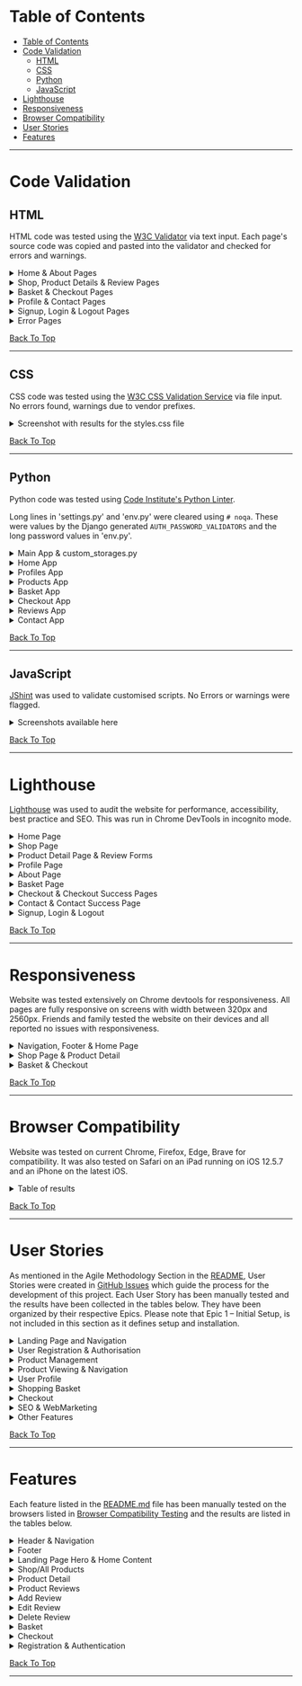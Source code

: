 # Table of Contents

- [Table of Contents](#table-of-contents)
- [Code Validation](#code-validation)
  - [HTML](#html)
  - [CSS](#css)
  - [Python](#python)
  - [JavaScript](#javascript)
- [Lighthouse](#lighthouse)
- [Responsiveness](#responsiveness)
- [Browser Compatibility](#browser-compatibility)
- [User Stories](#user-stories)
- [Features](#features)

_____

# Code Validation

## HTML

HTML code was tested using the [W3C Validator](https://validator.w3.org/) via text input. Each page's source code was copied and pasted into the validator and checked for errors and warnings.

<details>
<summary>Home & About Pages</summary>
<br>

![HTML Validation for Home Page](docs/validation/html-val_home.png)

![HTML Validation for About Page](docs/validation/html-val_about.png)

</details>

<details>
<summary>Shop, Product Details & Review Pages</summary>
<br>

![HTML Validation for Shop Page](docs/validation/html-val_shop.png)

![HTML Validation for Product Detail Page](docs/validation/html-val_product-detail.png)

![HTML Validation for Add Review Page](docs/validation/html-val_add-review.png)

![HTML Validation for Edit Review Page](docs/validation/html-val_edit-review.png)

![HTML Validation for Delete Confirmation Review Page](docs/validation/html-val_delete-review.png)

</details>

<details>
<summary>Basket & Checkout Pages</summary>
<br>

![HTML Validation for Basket Page](docs/validation/html-val_basket.png)

![HTML Validation for Checkout Page](docs/validation/html-val_checkout.png)

![HTML Validation for Checkout Success Page](docs/validation/html-val_checkout-success.png)

</details>

<details>
<summary>Profile & Contact Pages</summary>
<br>

![HTML Validation for Profile Page](docs/validation/html-val_profile.png)

![HTML Validation for Contact Page](docs/validation/html-val_contact.png)

</details>

<details>
<summary>Signup, Login & Logout Pages</summary>
<br>

![HTML Validation for Signup Page](docs/validation/html-val_signup.png)

![HTML Validation for Login Page](docs/validation/html-val_login.png)

![HTML Validation for Logout Page](docs/validation/html-val_logout.png)

</details>

<details>
<summary>Error Pages</summary>
<br>

![HTML Validation for Error404 Page](docs/validation/html-val_error404.png)

![HTML Validation for Error403 Page](docs/validation/html-val_error403.png)

![HTML Validation for Error500 Page](docs/validation/html-val_error500.png)

</details>

[Back To Top](#table-of-contents)

_____

## CSS

CSS code was tested using the [W3C CSS Validation Service](https://jigsaw.w3.org/css-validator/) via file input.  No errors found, warnings due to vendor prefixes.

<details>
<summary>Screenshot with results for the styles.css file</summary>
<br>

BASE STYLESHEET

![CSS Validation for base.css file](docs/validation/base.png)

PRODUCTS STYLESHEET

![CSS Validation for products.css file](docs/validation/products.png)

CHECKOUT STYLESHEET

![CSS Validation for checkout.css file](docs/validation/checkout.png)

PROFILE STYLESHEET

![CSS Validation for profile.css file](docs/validation/profile.png)

CONTACT STYLESHEET

![CSS Validation for contact.css file](docs/validation/contact.png)

ABOUT STYLESHEET

![CSS Validation for about.css file](docs/validation/about.png)

</details>

[Back To Top](#table-of-contents)
_____

## Python

Python code was tested using [Code Institute's Python Linter](https://pep8ci.herokuapp.com/).

Long lines in 'settings.py' and 'env.py' were cleared using `# noqa`. These were values by the Django generated `AUTH_PASSWORD_VALIDATORS` and the long password values in 'env.py'.

<details>
<summary>Main App & custom_storages.py</summary>
<br>

![Python Validation for settings.py](docs/validation/settings.png)

![Python Validation for urls.py](docs/validation/urls.png)

![Python Validation for views.py](docs/validation/views.png)

![Python Validation for custom_storages.py](docs/validation/custom_storages.py.png)

</details>

<details>
<summary>Home App</summary>
<br>

![Python Validation for views.py](docs/validation/home-views.py.png)

![Python Validation for urls.py](docs/validation/home-urls.py.png)

</details>

<details>
<summary>Profiles App</summary>
<br>

![Python Validation for admin.py](docs/validation/profiles-admin.png)

![Python Validation for forms.py](docs/validation/profiles-forms.png)

![Python Validation for models.py](docs/validation/profiles-models.png)

![Python Validation for urls.py](docs/validation/profiles-urls.png)

![Python Validation for views.py](docs/validation/profiles-views.png)

</details>

<details>
<summary>Products App</summary>
<br>

![Python Validation for admin.py](docs/validation/products-admin.py.png)

![Python Validation for models.py](docs/validation/products-models.py.png)

![Python Validation for urls.py](docs/validation/products-urls.py.png)

![Python Validation for views.py](docs/validation/products-views.py.png)

</details>

<details>
<summary>Basket App</summary>
<br>

![Python Validation for basket_tools.py](docs/validation/basket-basket_tools.py.png)

![Python Validation for context.py](docs/validation/basket-context.py.png)

![Python Validation for urls.py](docs/validation/basket-urls.py.png)

![Python Validation for views.py](docs/validation/basket-views.py.png)

</details>

<details>
<summary>Checkout App</summary>
<br>

![Python Validation for admin.py](docs/validation/checkout-admin.py.png)

![Python Validation for apps.py](docs/validation/checkout-apps.py.png)

![Python Validation for forms.py](docs/validation/checkout-forms.py.png)

![Python Validation for models.py](docs/validation/checkout-models.py.png)

![Python Validation for signals.py](docs/validation/checkout-signals.py.png)

![Python Validation for urls.py](docs/validation/checkout-urls.py.png)

![Python Validation for views.py](docs/validation/checkout-views.py.png)

![Python Validation for webhook_handler.py](docs/validation/checkout-webhook_handler.py.png)

![Python Validation for webhooks.py](docs/validation/checkout-webhooks.py.png)

</details>

<details>
<summary>Reviews App</summary>
<br>

![Python Validation for admin.py](docs/validation/reviews-admin.py.png)

![Python Validation for forms.py](docs/validation/reviews-forms.py.png)

![Python Validation for models.py](docs/validation/reviews-models.py.png)

![Python Validation for urls.py](docs/validation/reviews-urls.py.png)

![Python Validation for views.py](docs/validation/reviews-views.py.png)

</details>

<details>
<summary>Contact App</summary>
<br>

![Python Validation for admin.py](docs/validation/contact-admin.py.png)

![Python Validation for forms.py](docs/validation/contact-forms.py.png)

![Python Validation for models.py](docs/validation/contact-models.py.png)

![Python Validation for urls.py](docs/validation/contact-urls.py.png)

![Python Validation for views.py](docs/validation/contact-views.py.png)

</details>

[Back To Top](#table-of-contents)
_____

## JavaScript

[JShint](https://jshint.com/) was used to validate customised scripts. No Errors or warnings were flagged.

<details>
<summary>Screenshots available here</summary>
<br>

**Script in basket.html**
![JavaScript Validation for script in basket.html](docs/validation/js_val-basket.html_script.png)

**Modified quantity_input_script.html**
![JavaScript Validation for script in quantity_input_script.html](docs/validation/js_val-quantity_input_script.png)

**Slightly modified countryfield.js file**
![JavaScript Validation for countryfield.js](docs/validation/js_val-countryfield_script.png)

**Slightly modified stripe_elements.js file**
![JavaScript Validation for stripe_elements.js](docs/validation/js_val-stripe_elements_script.png)

</details>

[Back To Top](#table-of-contents)

_____

# Lighthouse

[Lighthouse](https://developer.chrome.com/docs/lighthouse/overview/) was used to audit the website for performance, accessibility, best practice and SEO.  This was run in Chrome DevTools in incognito mode.

<details>
<summary>Home Page</summary>
<br>

MOBILE

![Lighthouse testing results for Home Page Mobile](docs/lighthouse/mobile-home.png)

Low performance score due to render blocking resources and unused javascript.
Render blocking resources included the Bootstrap suit with the highest transfer size.  Coverage was used to identify critical CSS and JS but due to time constraints, these could not be eliminated.
Stripe was flagged as unused JS, however it was decided to leave this in the base.html as recommended by Stripe documentation to manage fraudulent activity.

DESKTOP

![Lighthouse testing results for Home Page](docs/lighthouse/desktop-home.png)

</details>

<details>
<summary>Shop Page</summary>
<br>

MOBILE

![Lighthouse testing results for Shop Page](docs/lighthouse/mobile-shop.png)

Low performance score due to use of HTTP/1. Recommendation to use HTTP/2 with Amazon Web services. This is out of my control and could not switch at this stage.
Unused JavaScript - once again Stripe was flagged highest for this. Stripe recommends to place the JS link in the base.html to prevent fraudulent activity.

DESKTOP

![Lighthouse testing results for Shop Page](docs/lighthouse/desktop-shop.png)

</details>

<details>
<summary>Product Detail Page & Review Forms</summary>
<br>

PRODUCT DETAIL MOBILE

![Lighthouse testing results for Product Detail Page](docs/lighthouse/mobile-product_detail.png)

Low performance score due to render blocking resources and unused javascript.

PRODUCT DETAIL DESKTOP

![Lighthouse testing results for Product Detail Page](docs/lighthouse/desktop-product_detail.png)

ADD REVIEW MOBILE

![Lighthouse testing results for Add Review Page](docs/lighthouse/mobile-add_review.png)

Low performance score due to unused javascript and render blocking resources.

ADD REVIEW DESKTOP

![Lighthouse testing results for Add Review Page](docs/lighthouse/desktop-add_review.png)

EDIT REVIEW MOBILE

![Lighthouse testing results for Edit Review Page](docs/lighthouse/mobile-edit_review.png)

EDIT REVIEW DESKTOP

![Lighthouse testing results for Edit Review Page](docs/lighthouse/desktop-edit_review.png)

DELETE REVIEW CONFIRMATION MOBILE

![Lighthouse testing results for Delete Confirmation Review Page](docs/lighthouse/mobile_delete_review.png)

DELETE REVIEW CONFIRMATION DESKTOP

![Lighthouse testing results for Delete Confirmation Review Page](docs/lighthouse/desktop-delete_review.png)

</details>

<details>
<summary>Profile Page</summary>
<br>

MOBILE

![Lighthouse testing results for Profile Page](docs/lighthouse/mobile-profile.png)

DESKTOP

![Lighthouse testing results for Profile Page](docs/lighthouse/desktop-profile.png)

</details>

<details>
<summary>About Page</summary>
<br>

MOBILE

![Lighthouse testing results for About Page](docs/lighthouse/mobile-about.png)

Low performance score due to unused javascript, render blocking resources and use of HTTP1.

DESKTOP

![Lighthouse testing results for About Page](docs/lighthouse/desktop-about.png)

</details>

<details>
<summary>Basket Page</summary>
<br>

MOBILE

![Lighthouse testing results for Basket Page](docs/lighthouse/mobile-basket.png)

DESKTOP

![Lighthouse testing results for Basket Page](docs/lighthouse/desktop-basket.png)

</details>

<details>
<summary>Checkout & Checkout Success Pages</summary>
<br>

CHECKOUT PAGE MOBILE

![Lighthouse testing results for Checkout Page](docs/lighthouse/mobile-checkout.png)

CHECKOUT PAGE DESKTOP

![Lighthouse testing results for Checkout Page](docs/lighthouse/desktop-checkout.png)

CHECKOUT SUCCESS MOBILE

![Lighthouse testing results for Checkout Success Page](docs/lighthouse/mobile-checkout_success.png)

CHECKOUT SUCCESS DESKTOP

![Lighthouse testing results for Checkout Success Page](docs/lighthouse/desktop-checkout_success.png)

</details>

<details>
<summary>Contact & Contact Success Page</summary>

CONTACT MOBILE

![Lighthouse testing results for Contact Page](docs/lighthouse/mobile-contact.png)

CONTACT DESKTOP

![Lighthouse testing results for Contact Page](docs/lighthouse/desktop-contact.png)

CONTACT SUCCESS MOBILE

![Lighthouse testing results for Contact Success Page](docs/lighthouse/mobile-contact_success.png)

CONTACT SUCCESS DESKTOP

![Lighthouse testing results for Contact Success Page](docs/lighthouse/desktop-contact_success.png)

</details>

<details>
<summary>Signup, Login & Logout</summary>
<br>

SIGNUP MOBILE

![Lighthouse testing results for Signup Page](docs/lighthouse/mobile-register.png)

SIGNUP DESKTOP

![Lighthouse testing results for Signup Page](docs/lighthouse/desktop-register.png)

LOGIN MOBILE

![Lighthouse testing results for Login Page](docs/lighthouse/mobile-login.png)

LOGIN DESKTOP

![Lighthouse testing results for Login Page](docs/lighthouse/desktop-login.png)

LOGOUT MOBILE

![Lighthouse testing results for Logout Page](docs/lighthouse/mobile-logout.png)

LOGOUT DESKTOP

![Lighthouse testing results for Logout Page](docs/lighthouse/desktop-logout.png)

</details>

[Back To Top](#table-of-contents)

_____

# Responsiveness

Website was tested extensively on Chrome devtools for responsiveness.  All pages are fully responsive on screens with width between 320px and 2560px. Friends and family tested the website on their devices and all reported no issues with responsiveness.

<details>
<summary>Navigation, Footer & Home Page</summary>
<br>

**NAVIGATION & HOME HERO**

    Mobile iPhone 5/SE Width 320px

![Mobile Navigation & Hero](docs/responsive/mobile-navhero-iphone5SE.png)

<br>

    Tablet iPad Width 768px

![Tablet Navigation & Hero](docs/responsive/tablet-navhero-ipad768.png)

<br>

    Desktop Width 1024px

![Desktop Navigation & Hero](docs/responsive/desktop-navhero-1024.png)

**FOOTER**

    Mobile Samsung Galaxy S8 Width 360px

![Mobile Footer](docs/responsive/mobile-footer-samsungs8360.png)

<br>

    Tablet Width 768px

![Tablet Footer](docs/responsive/tablet-footer-768.png)

<br>

    Desktop Nest Hub Max Width 1280px

![Desktop Footer](docs/responsive/desktop-footer-nesthubmax1280.png)
    
<br>

**HOME PAGE CONTENT**

    Mobile iPhone 12 Pro Width 390px

![Mobile Home Content](docs/responsive/mobile-home-iphone12pro390.png)

<br>

    Tablet Surface Pro Width 912px

![Tablet Home Content](docs/responsive/tablet-home-surfacepro912.png)

<br>

    Desktop Width 1440px 

![Desktop Home Content](docs/responsive/desktop-home-1440.png)

<br>
</details>

<details>
<summary>Shop Page & Product Detail</summary>
<br>

    Mobile Samsung Galaxy S20 Width 420px

![Mobile Shop Page](docs/responsive/mobile-shop-samsunggalaxys20ultra412.png)

<br>

    Tablet iPad Width 768px

![Tablet Shop Page](docs/responsive/tablet-shop-ipad768.png)

<br>

    Desktop Nest Hub Width 1024px

![Desktop Shop Page](docs/responsive/desktop-shop-nesthub1024.png)

<br>

**Product Detail**

    Mobile Galaxy S5 Width 360px

![Mobile Product Detail Page](docs/responsive/mobile-productdetail-galaxys5360.png)

<br>

    Tablet Surface Pro 7 Width 912px

![Tablet Product Detail Page](docs/responsive/tablet-productdetail-surfacepro912.png)

<br>

    Desktop Width 1440px

![Desktop Product Detail Page](docs/responsive/desktop-productdetail-1440.png)

<br>

**Reviews Section**

    Mobile Width 375px

![Mobile Reviews Section](docs/responsive/mobile-reviews-375.png)

<br>

    Tablet Width 768px

![Tablet Reviews Section](docs/responsive/tablet-reviews-768.png)

<br>

    Desktop Nest Hub Max Width 1280px

![Desktop Reviews Section](docs/responsive/desktop-reviews-nesthubmax1280.png)

<br>
</details>

<details>
<summary>Basket & Checkout</summary>
<br>

**Basket Page**

    Mobile Width 320px

![Mobile Basket Page](docs/responsive/mobile-basket-320.png)

<br>

    Tablet Width 912px

![Tablet Basket Page](docs/responsive/tablet-basket-912.png)

<br>

    Desktop Width 1024px

![Desktop Basket Page](docs/responsive//desktop-basket-1024.png)

<br>

**Checkout Page**

    Mobile Width 320px

![Mobile Checkout Page](docs/responsive/mobile-checkout-320.png)

<br>

    Tablet Width 768px

![Tablet Checkout Page](docs/responsive/tablet-checkout-768.png)

<br>

    Desktop Width 1024px

![Desktop Checkout Page](docs/responsive/desktop-checkout-1024.png)

<br>

**Checkout Success Page**

    Mobile iPhone 14 Width 390px

![Mobile Checkout Success page](docs/responsive/mobile-orderconfirm-iphone14390.png)

<br>

    Tablet iPad Mini Width 768px

![Tablet Checkout Success Page](docs/responsive/tablet-orderconfirm-ipadmini768.png)

<br>

    Desktop Width 1024px

![Desktop Checkout Success Page](docs/responsive/desktop-orderconfirm-1024.png)

<br>
</details>



[Back To Top](#table-of-contents)

_____

# Browser Compatibility

Website was tested on current Chrome, Firefox, Edge, Brave for compatibility. It was also tested on Safari on an iPad running on iOS 12.5.7 and an iPhone on the latest iOS.

<details>
<summary>Table of results</summary>
<br>

| Intended      | Chrome    | Firefox   | Edge  | Brave     | Safari iOS12   | Safari iOS16     |
|---------------|-----------|-----------|-------|-----------|----------------|------------------|
| Appearance    | Good      | Good      | Good  | Good      | Poor           | Good             |
| Responsiveness| Good      | Good      | Good  | Good      | Good           | Good             |

The issue with using Safari on iOS12 is that it doesn't support webp images, therefore all product images in the Shop Page and some of the images on the About Page were not visible.

<br>
</details>

[Back To Top](#table-of-contents)

_____

# User Stories

As mentioned in the Agile Methodology Section in the [README](readme.md), User Stories were created in [GitHub Issues]( https://github.com/MoniPar/reclaimed-treasures/issues) which guide the process for the development of this project.  Each User Story has been manually tested and the results have been collected in the tables below.  They have been organized by their respective Epics.  Please note that Epic 1 – Initial Setup, is not included in this section as it defines setup and installation.

<details>
<summary>Landing Page and Navigation</summary>
<br>

[User Story #11](https://github.com/MoniPar/reclaimed-treasures/issues/11)

As a User, I can land on the homepage of the site, so that I can learn more about the business and the types of products they sell.

|Acceptance Criteria | Test | Comments |
|---------------------------|-------|----------------|
|Website's URL directs user to the homepage | Achieved | |
|The Homepage has a clear overview of what the site is about | Achieved | |

[User Story #12](https://github.com/MoniPar/reclaimed-treasures/issues/12)

As a User, I can view the logo and the links in the navigation bar, so that I can easily navigate to other pages of the site.

| Acceptance Criteria | Test | Comments |
|---------------------------|-------|----------------|
| The header is displayed at the top of the page across all pages of the website | Achieved | |
|The main header displays the logo, links, search bar, account and shopping basket icons | Achieved | |
| Links to the other pages of the site can be easily accessed by all users | Achieved | Profile page can only be accessed by registered users |
| Hamburger button for mobile toggles navbar links | Achieved | |

[User Story #13](https://github.com/MoniPar/reclaimed-treasures/issues/13)

As a User, I can access contact details, social and developer links across all pages, so that I can follow/contact the business owner and the website creator.

| Acceptance Criteria | Test | Comments |
|---------------------------|-------|----------------|
| The footer is displayed at the bottom of the page across all pages of the website | Achieved | |
| Contact details and social links are clearly displayed on all screen sizes | Achieved | |
| Social links and privacy policy open in a new tab | Achieved | |
| Copyright date and link to website’s creator profile is included at the bottom | Achieved | |
| Contact link and newsletter signup are included at the top | Achieved | Contact link has been included with the useful links |

[User Story #14](https://github.com/MoniPar/reclaimed-treasures/issues/14)

As a business owner, I can have a banner with a CTA clearly visible on the landing page, so that users are encouraged to access the shop and view/buy products.

| Acceptance Criteria | Test | Comments |
|---------------------------|-------|----------------|
| A hero image that draws the eye and gives the user a visual representation of the artist’s designs | Achieved | |
| An overlay with text which encapsulates what the business is about | Achieved | |
| A visible Shop Now button which links to the Shop/Products page | Achieved | |

[User Story #15](https://github.com/MoniPar/reclaimed-treasures/issues/15)

As a User, I can read about the business, so that I can decide if I want to purchase from them or not.

| Acceptance Criteria | Test | Comments |
|---------------------------|-------|----------------|
| A short section about the products | Achieved | |
| A short section about the process | Achieved | |
| A link to more information which will lead to the About page | Achieved | |

[User Story #16](https://github.com/MoniPar/reclaimed-treasures/issues/16)

As a business owner, I can choose which products to feature on the landing page, so that users are encouraged to check them out.

| Acceptance Criteria | Test | Comments |
|---------------------------|-------|----------------|
| A products section which displays at least three categories of products | Yet to Achieve | |
| Each product is displayed on a card with name, image and a button which leads to the shop | Yet to Achieve | |

<br>
</details>

<details>
<summary>User Registration & Authorisation</summary>
<br>

[User Story #7](https://github.com/MoniPar/reclaimed-treasures/issues/7)

As a User, I can register for an account so that I have access to other features of the website.

| Acceptance Criteria | Test | Comments |
|---------------------------|-------|----------------|
| A user can register for an account using a username, email and password | Achieved | |

[User Story #8](https://github.com/MoniPar/reclaimed-treasures/issues/8)

As a User, I can check my emails for a registration confirmation email, so that I can verify that my registration was successful.

| Acceptance Criteria | Test | Comments |
|---------------------------|-------|----------------|
| The user is asked to verify their email address upon registration | Achieved | |
| The user is directed to a temporary success URL if the email is verified | Achieved | |

[User Story #9](https://github.com/MoniPar/reclaimed-treasures/issues/9)

As a User, I can login and logout from my account, so that I can access my account’s information and keep my information secure.

| Acceptance Criteria | Test | Comments |
|---------------------------|-------|----------------|
| User is able to login to their account with their username and password | Achieved | |
| User is able to logout from their account | Achieved |

[User Story #10](https://github.com/MoniPar/reclaimed-treasures/issues/10)

As a User, I can reset my password, so that I can regain access to my account.

| Acceptance Criteria | Test | Comments |
|---------------------------|-------|----------------|
| User is able to reset their password by entering their email address | Achieved | |
| User receives email with a link directing them to the reset password form  | Achieved | |

[User Story #19](https://github.com/MoniPar/reclaimed-treasures/issues/19)

As a User, I can connect with my social media account, so that I can create an account.

| Acceptance Criteria | Test | Comments |
|---------------------------|-------|----------------|
| User can register using their Facebook account | Yet to Achieve | |

<br>
</details>

<details>
<summary>Product Management</summary>
<br>

[User Story #20](https://github.com/MoniPar/reclaimed-treasures/issues/20)

As a Shop Owner, I can use the Admin interface to add, update, view and delete products so that I can populate the online shop.

| Acceptance Criteria | Test | Comments |
|---------------------------|-------|----------------|
|The ability to add, update, view and delete categories in the admin panel | Achieved | |
|The ability to add products and their relative information and images via the admin panel | Achieved | |
|The ability to view a list of products, update and delete specific products via the admin panel | Achieved | |

[User Story #21](https://github.com/MoniPar/reclaimed-treasures/issues/21)

As a Store Owner, I can add a product via the User interface, so that I can add new items to my store.

|Acceptance Criteria | Test | Comments |
|---------------------------|-------|----------------|
| Store owner is able to add products to the store via a form on the frontend | Yet to Achieve | For now this can be done via the Admin interface |

[User Story #22](https://github.com/MoniPar/reclaimed-treasures/issues/22)

As a Store Owner, I can edit/update a product, so that I can change the product price, description, image and other product criteria.

|Acceptance Criteria | Test | Comments |
|---------------------------|-------|----------------|
| The Store Owner is able to update a product through a form on the frontend | Yet to achieve | For now this can be done via the Admin interface |

[User Story #23](https://github.com/MoniPar/reclaimed-treasures/issues/23)

As a Store Owner, I can delete a product, so that I can remove items that are no longer on sale.

|Acceptance Criteria | Test | Comments |
|---------------------------|-------|----------------|
| The Store Owner is able to delete a product via a form on the frontend | Yet to achieve | For now this can be done via the Admin interface |
|The Store Owner is able to update and delete a product via the quick links | Yet to achieve | For now updating and deleting products can only be done via the Admin interface |
|Only the Store Owner/Superuser is able to access this functionality | N/A | There is no functionality to test |

<br>
</details>

<details>
<summary>Product Viewing & Navigation</summary>
<br>

[User Story #24](https://github.com/MoniPar/reclaimed-treasures/issues/24)

As a Customer, I can view a list of products so that I can select some to purchase.

|Acceptance Criteria | Test | Comments |
|---------------------------|-------|----------------|
| The customer is able to see a list of products in the Shop/Products page | Achieved | |
| Each product card displays an image, name, price, category, pattern, rating and link  | Achieved | |
| The customer is able to view a specific category of products | Achieved | |
| The customer is able to quickly identify deals and new products | Achieved | |

[User Story #25](https://github.com/MoniPar/reclaimed-treasures/issues/25)

As a Customer, I can view individual product details, so that I can identify more information about the product.

|Acceptance Criteria | Test | Comments |
|---------------------------|-------|----------------|
| The customer is able to click on each individual product's image or link “view detail” to view more details about the product | Achieved | |
| The product detail page includes the product's description, additional info, stock status as well as quantity selector buttons and add to basket button | Achieved | Also a highlighted notice on Made to Order Products & a disabled “Not Available” button instead of the quantity selector buttons on products that are not available|
| The customer is able to see any available reviews on the product made by other customers or themselves | Achieved | |

[User Story #26](https://github.com/MoniPar/reclaimed-treasures/issues/26)

As a Customer, I can search for a specific product or view a category of products, so that I can quickly find products I'm interested in.

|Acceptance Criteria | Test | Comments |
|---------------------------|-------|----------------|
| Customer is able to search for a product by name | Achieved | |
| Customer is able to search for a product by other keywords found in the description | Achieved | |
| Customer is able to see what they've searched for and the number of results | Achieved | |
| Customer can return back to the shop page using the link at the front of the product count | Achieved | |
| Customer is able to see which category they have selected | Achieved | |

[User Story #27](https://github.com/MoniPar/reclaimed-treasures/issues/27)

As a Customer, I can sort the list of available products, so that I can easily identify the best rated & best priced categorically sorted products.
|Acceptance Criteria | Test | Comments |
|---------------------------|-------|----------------|
| User can sort all products as well as categories of products in desc and asc order | Achieved | |
| User can sort products by price in desc and asc order | Achieved | |
| User can sort products by rating in desc and asc order | Achieved | |
| User can sort products by name in desc and asc order | Achieved | |
| User can sort products by theme in desc and asc order | Achieved | |
| User can sort all products by category in desc and asc order| Achieved | |
| User can sort all products by availability in desc and asc | Partially Achieved | Not available products do not take precedence over made to order products yet |

[User Story #46](https://github.com/MoniPar/reclaimed-treasures/issues/46)

As a User, I can check products' reviews, so that I can make up my mind if I want to purchase the product.
As a Registered User, I can add a review, so that I can submit my feedback about a product.

|Acceptance Criteria | Test | Comments |
|---------------------------|-------|----------------|
| Users are able to see ratings for products in the shop | Achieved | Products that haven't yet been rated are marked as “No Rating” |
| Users are able to see reviews, if any, on each product's detail page | Achieved | |
| Registered users are able to rate and submit reviews of products | Achieved | |
| Registered customers are able to rate and submit reviews of products they have purchased | Achieved | |

[User Story #48](https://github.com/MoniPar/reclaimed-treasures/issues/48)

As a Customer, I can edit and delete my reviews, so that I have the ability to correct any mistakes I make.

|Acceptance Criteria | Test | Comments |
|---------------------------|-------|----------------|
| Registered customers can edit their submitted reviews | Achieved | |
| Registered customers can delete their submitted reviews | Achieved | |

[User Story #52]( https://github.com/MoniPar/reclaimed-treasures/issues/52)

As a User, I can easily navigate back to  the top of the page with one click, so I can easily access other parts of the website.

This User Story has been marked as won't have at this time as the user can easily navigate to other parts of the website because the Navigation bar is always fixed on top.

<br>
</details>

<details>
<summary>User Profile</summary>
<br>

[User Story #42](https://github.com/MoniPar/reclaimed-treasures/issues/42)

As a Registered Customer, I can have a personal user profile, so that I can save my payment info and view my order history and confirmations.

|Acceptance Criteria | Test | Comments |
|---------------------------|-------|----------------|
| A User profile is automatically created for the user upon registration | Achieved | | 
| Registered users are able to access their profile through the link in the navbar | Achieved | |
| Registered users are able to logout from their profile through the link in the navbar | Achieved | |

[User Story #43](https://github.com/MoniPar/reclaimed-treasures/issues/43)

As a Customer, I can edit personal information on my profile, so that I can use the correct details when processing future orders.

|Acceptance Criteria | Test | Comments |
|---------------------------|-------|----------------|
| The customer is able to update their personal information on their profile | Achieved | |
| The customer is able to see a history of their orders in their profile | Achieved | |
| The information saved in the profile can be retrieved in the Checkout form, if the user checks the save info box | Achieved | | 

<br>
</details>

<details>
<summary>Shopping Basket</summary>
<br>

[User Story #29](https://github.com/MoniPar/reclaimed-treasures/issues/29)

As a customer, I can access my basket so I can review items before I purchase them.

|Acceptance Criteria | Test | Comments |
|---------------------------|-------|----------------|
|Customer is able to access the basket page via the main navigation | Achieved | |
| Customers who have added products to their basket will be able to see the products | Achieved | |
| Customers who have not yet added products will see some text and a link to the shop | Achieved | |

[User Story #30](https://github.com/MoniPar/reclaimed-treasures/issues/30)

As a developer, I can create a context processor, so that I can access the basket related variables from other apps in my project.

This User Story should have been marked as a developer task.

[User Story #31](https://github.com/MoniPar/reclaimed-treasures/issues/31)

As a customer, I can add items and identify the total cost in the basket, so that I know how much I'm spending.

|Acceptance Criteria | Test | Comments |
|---------------------------|-------|----------------|
| The customer can add items to their basket | Achieved | |
| The customer can easily return back to the shop page from the basket page | Achieved | |
| The customer can view the subtotal and total sum of the items in their basket | Achieved | |

[User Story #32](https://github.com/MoniPar/reclaimed-treasures/issues/32)

As a developer, I can add functionality with the plus (+) and (-) buttons on the quantity selector, so that the user has a better experience adding products to their basket.

|Acceptance Criteria | Test | Comments |
|---------------------------|-------|----------------|
| The customer is able to use buttons to increase/decrease the quantity of the products they want to order from the product detail page | Achieved | |
| The customer is able to use buttons to increase/decrease the quantity of the products they want to order from the basket page | Achieved | |
| Using buttons the customer is only able to add up to 3 items on products that are Made to Order from the product detail page | Achieved | |
| Using buttons the customer is only able to add up to 3 items on products that are Made to Order from the basket page | Achieved | |

[User Story #33](https://github.com/MoniPar/reclaimed-treasures/issues/33)

As a Customer, I can update the quantity of each item in my basket, so that I can easily make changes to my order before checkout.

|Acceptance Criteria | Test | Comments |
|---------------------------|-------|----------------|
| The customer is able to update the quantity of each item in their basket via the update link | Achieved | |
| The customer is able to remove a product from their basket via the remove link | Achieved | |
| The customer is able to see the subtotal for the amount of each product in their basket | Achieved | |

[User Story #34](https://github.com/MoniPar/reclaimed-treasures/issues/34)

As a User, I can see real-time notifications as I interact with the website, so that I can have a better experience.

|Acceptance Criteria | Test | Comments |
|---------------------------|-------|----------------|
| The User is provided with neat and clear notifications when using functional features of the site | Achieved | |
| The notifications are designed to display the result of the user's interaction | Achieved | |

<br>
</details>

<details>
<summary>Checkout</summary>
<br>

[User Story #35](https://github.com/MoniPar/reclaimed-treasures/issues/35)

As a developer, I can create a checkout app, so that I can implement functionality for the customer to enter information and view their delivery cost, order and grand total.

This user story should have been marked as a developer task.

[User Story #36](https://github.com/MoniPar/reclaimed-treasures/issues/36)

As a customer, I can confirm my items and total cost in the checkout page, so that I can continue to enter the required information to complete my order.

|Acceptance Criteria | Test | Comments |
|---------------------------|-------|----------------|
| Customer is able to view the items they want to order | Achieved | |
| Customer is able to view the order cost, delivery cost and grand total | Achieved | |
| Customer is easily able to enter their information and delivery/billing address in the required fields | Achieved | |
| Customer can go back to the basket page to add, replace or delete items | Achieved | |

[User Story #37](https://github.com/MoniPar/reclaimed-treasures/issues/37)

As a developer, I can use Stripe Elements, so that I can setup a secure payment system to the online shop.

|Acceptance Criteria | Test | Comments |
|---------------------------|-------|----------------|
| A payment field matching all other fields is displayed on the checkout page | Achieved | |
| The payment field required a card number, expiration date and cvc (poscode for US) | Achieved | |
| An invalid card number turns red | Achieved | An error msg is also displayed |

[User Story #38](https://github.com/MoniPar/reclaimed-treasures/issues/38)

As a Customer, I can easily enter my payment information, so that I can checkout quickly and efficiently.

|Acceptance Criteria | Test | Comments |
|---------------------------|-------|----------------|
| The form is submitted by entering any test card number and any other digits for the rest | Achieved | |
| A successful payment notification is displayed in Stripe/developers/events | Achieved | | 

[User Story #39](https://github.com/MoniPar/reclaimed-treasures/issues/39)

As a customer, I can view an order confirmation after checkout, so that I can confirm that my order was successful.

|Acceptance Criteria | Test | Comments |
|---------------------------|-------|----------------|
| The customer is able to see their products and totals in the checkout page | Achieved | | 
| The customer is alerted to enter required fields in the checkout form | Achieved | |
| If the form is valid the customer is able to checkout using the test card number | Achieved | |
| The customer is then directed to the checkout success page where they can see their order summary | Achieved | See Checkout Success Image below |
| Stripe shows payment intent succeeded | Achieved | See Payment Intent Succeeded below |
| The order is created with all the expected lineitems and the order in the admin panel | Achieved |See Order & Line Items below |
| The stock (on products in stock) is deducted on the product table in the admin panel | Achieved | |

<details>
<summary>VRT Checkout Success</summary>
<br>

![VRT Checkout Success ](docs/features/checkoutsuccess.png)

<br>
</details>

<details>
<summary>Stripe Payment Intent Succeeded</summary>
<br>

![Stripe Payment Intent Succeeded](docs/features/stripe-paymentintentsucceeded.png)

<br>
</details>

<details>
<summary>Admin Order & Line Items</summary>
<br>

![Admin Order](docs/features/admin-order.png)

![Admin Line Items](docs/features/admin-lineitems.png)

<br>
</details>

<details>
<summary>Test results for a typical successful order</summary>
<br>

|Acceptance Criteria | Test | Comments |
|--------------------|------|----------|
| A loading modal informs the user that the transaction is being processed | Achieved | |
| The Order Success Confirmation page is displayed with order details | Achieved | |
| The payment intent is successfully created in Stripe printing out “verified order already in the database” | Achieved | |
| The order is submitted to the DB | Achieved | |
| The stock is decremented | Achieved | |
| The basket is cleared | Achieved | |
| Order confirmation can be found in registered user’s profile | Achieved | |
| Confirmation email received | Achieved | |

<br>
</details>

[User Story #40](https://github.com/MoniPar/reclaimed-treasures/issues/40)

As a developer, I can make sure that customers can confidently provide the information required safely and securely so that they can have a positive experience on the site.

Webhook handler for issues during checkout transactions tested in *development*: Simulated by commenting out `form.submit()` in stripe_elements.js

|Acceptance Criteria | Test | Comments |
|---------------------------|-------|----------------|
| A loading modal informs the user that the transaction is being processed | Achieved | |
| The payment intent is successfully created in Stripe printing out "Created order in webhook" | Achieved | |
| The order is submitted to the DB | Achieved | |
| The stock is decremented | Yet to Achieve | |
| The basket is cleared | Yet to Achieve | |
| Order confirmation can be found in registered user's profile | Achieved | |
| Confirmation email received | Achieved | |

Webhook handler for issues during checkout transactions tested in *production*: Simulated by closing the website before checkout success page is displayed. Two different outcomes from the number of tests undertaken:

| Criteria | Outcome 1 | Outcome 2 |
|----------|-----------|-----------|
| A loading modal informs the user that the transaction is being processed | Achieved | Achieved |
| User closes the tab before checkout success page is displayed | Achieved | Achieved |
| The payment intent is successfully created in Stripe printing out “Created order in Webhook” | Not Achieved - “Verified order already in the database” | Achieved | 
| The order is submitted to the DB | Achieved | Achieved |
| The stock is decremented | Achieved | Not Achieved |
| The basket is cleared | Achieved | Not Achieved |
| Order confirmation can be found in registered user's profile | Not Achieved | Achieved |
| Confirmation email received | Achieved | Achieved |

[User Story #41](https://github.com/MoniPar/reclaimed-treasures/issues/41)

As a developer, I can decrement stock on payment success, so that I can add functionality when item becomes out of stock.

|Acceptance Criteria | Test | Comments |
|---------------------------|-------|----------------|
| “Stock: (no. of stock)” is displayed on the UI on each product detail | Achieved | |
| Product stock is decremented upon normal successful order | Achieved | Yet to achieve when order is created in webhook |
| When product stock is 0, the “Stock: (no. of stock)” on the UI changes to “Made to Order” | Achieved | |
| Max quantity one can order on products that have sufficient stock is 10 | Achieved | |
| Max quantity one can order on Made to Order products is 3 | Achieved | | 
| Max quantity overflow one can order on products that have insufficient stock is 3   | Achieved | |

[User Story #44](https://github.com/MoniPar/reclaimed-treasures/issues/44)
As a customer, I can receive email confirmation after checkout, so that I can keep the confirmation of the transaction for my records.
|Acceptance Criteria | Test | Comments |
|---------------------------|-------|----------------|
| The customer receives a confirmation email of their order | Achieved | |
| The registered customer is able to view their order history in their profile even if the checkout success page fails | Mixed Results | See [User Story #40](https://github.com/MoniPar/reclaimed-treasures/issues/40) |

<br>
</details>

<details>
<summary>SEO & WebMarketing</summary>
<br>

[User Story #18](https://github.com/MoniPar/reclaimed-treasures/issues/18)

As a user, I can sign up to the website’s newsletter so that I can keep updated with the latest news, offers, products and pop up stalls.

|Acceptance Criteria | Test | Comments |
|---------------------------|-------|----------------|
| A Newsletter email signup form is displayed on the footer | Achieved | |
| When user enters email address and hits subscribe, a success message is displayed below the field | Achieved | |
| Email address is recorded on the Mailchimp account | Achieved |

[User Story #50](https://github.com/MoniPar/reclaimed-treasures/issues/50)

As a business owner, I can have my Facebook business page linked with my website, so that I can connect and interact with my customers directly and potentially extend my reach through posts and other content creation. 

|Acceptance Criteria | Test | Comments |
|---------------------------|-------|----------------|
| Website users can access the Facebook page through the link in the footer and on the contact page | Achieved | |
| Facebook users can access the website through the link on the Facebook account and posts | Achieved| |
| Facebook page has relevant information about the business, including keywords used through the website | Achieved | |

[User Story #50](https://github.com/MoniPar/reclaimed-treasures/issues/50)

As a developer, I can add metadata, a sitemap and robots.txt file so that the website can be found and ranked by search engines.

|Acceptance Criteria | Test | Comments |
|---------------------------|-------|----------------|
| The description & relevant keywords and titles are included on the main pages of the website’s metatags | Achieved | |
| A sitemap.xml file is included in the project’s root folder | Achieved | |
| A robots.txt file is also included in the project’s root folder | Achieved | |

<br>
</details>

<details>
<summary>Other Features</summary>
<br>

[User Story #47](https://github.com/MoniPar/reclaimed-treasures/issues/47)

As a user, I can navigate to the About page, so that I can learn more about the shop owner and her business.

|Acceptance Criteria | Test | Comments |
|---------------------------|-------|----------------|
| User can easily navigate to the About page from the navigation link and the About me link on the Home page | Achieved | | 
| An image of the shop owner is displayed here | Achieved | |
| Information about the shop owner and her business are displayed here | Achieved | |
| A CTA with a link to the shop | Achieved | Carousel slide |
| A card with a link to the contact page | Achieved | Carousel slide |

[User Story #17](https://github.com/MoniPar/reclaimed-treasures/issues/17)

As a user, I can quickly write a message to the business owner using the contact form, so that I can ask questions or give feedback.

|Acceptance Criteria | Test | Comments |
|---------------------------|-------|----------------|
| Contact page displays hero with a heading inviting users to get in touch | Achieved | |
| Some text with info about why should users get in touch is displayed | Achieved | |
| Contact info including: phone, email, social links are also included here | Achieved | |
| Social links open in a new tab | Achieved | | 
| A Contact form with fields for: Subject, email, phone no., and message box are displayed | Achieved | |
| User is alerted to any missing information when they try to submit the form with empty required fields | Achieved | |
| When form is valid, user is directed to a Thank You page with a message and a link to the Home Page | Achieved | |
| Form information is recorded in the DB | Achieved | |
| Shop owner receives an email with subject, user's name, email, phone and message | Achieved | See image below |

<detail>
<summary>Contact form query alert email</summary>
<br>

![Contact mail received](docs/features/contactemailreceipt.png)

<br>
</detail>

[User Story #55](https://github.com/MoniPar/reclaimed-treasures/issues/55)

As a developer, I can build custom error pages, so that the user remains on the site and has a way to get back to the homepage or access navigation.

|Acceptance Criteria | Test | Comments |
|---------------------------|-------|----------------|
| Custom error pages have styles that match the website | Achieved | |
| The pages define the error and display a button which brings the user back to the homepage | Achieved | |

<br>
</details>

[Back To Top](#table-of-contents)

_____

# Features

Each feature listed in the [README.md](README.md) file has been manually tested on the browsers listed in [Browser Compatibility Testing](#browser-compatibility) and the results are listed in the tables below.

<details>
<summary>Header & Navigation</summary>
<br>

**Top Navigation**

*Unregistered / Not logged in user*

| Feature | Action | Effect |
|------------|----------|---------|
| Logo	| hover over	 | address shows as home 	|
|	| click/tap	 | directs to Home Page 		|
| Search icon on mobile	 | tap		|  colour changes, search field opens below |
| Search bar	| click/tap  text input	| gets focus and prompt for text |
|		| type & enter		| directs to Shop Page with query |
|		| enter only		| directs to Shop Page all products |
| Search icon on desktop| hover over 	| colour changes, tooltip “Submit my search request”|
|			 | click		| directs to Shop Page all products |
| Account icon	| hover over	| colour changes, tooltip “My Account”, address shows as # |
|		|click/tap	| drops down Register, Login links |
| Register link	| hover over	| gets background colour, address shows as signup|
|		| click / tap	| directs to Registration Page |
| Login link	| hover over 	| gets background colour, address shows as login |
|		| click / tap	| directs to Login Page |
|Basket Icon on mobile | tap 	| colour changes, drops down basket total link |
|Basket total link	|tap	| directs to Shopping Basket |
|Basket Icon on desktop | hover over | colour changes, tooltip “Shopping Basket”, address changes to basket |
|			| click / tap    | directs to Shopping Basket Page |

All Tests Passed

<br>

*Registered / Logged in user*

| Feature | Action | Effect |
|------------|----------|---------|
| My Profile link	| hover over	|gets background colour,  address shows as profile |
|		| click / tap	| directs to user’s Profile Page |
| Logout link	| hover over 	| gets background colour, address shows as logout |
|		| click / tap	| directs to Log Out Page |

All Tests Passed

<br>

**Main Navigation**

| Feature | Action | Effect |
|------------|----------|---------|
| Hamburger button on mobile | tap | toggles down menu |
| Home link	| hover over	| colour changes, address shows as home |
|		| click / tap 	| directs to Home Page |
|Shop link	|hover over	| colour changes, address shows # |
|		| click / tap	| drops down menu with more links |
| CDs link	|hover over	| background colour changes, address shows as shop/?category=cd |
|		| click / tap	| directs to Shop Page with category CD |
| Glassware link	| hover over	| background colour changes, address shows as shop|?category=glassware |
|		| click / tap	| directs to Shop Page with category Glassware |
| Frames link	| hover over	| background colour changes, address shows as shop/?category=frames |
|		| click / tap	| directs to Shop Page with category Frames |
| Pebbles link	| hover over 	| background colour changes, address shows as shop/?category=pebbles |
|		| click / tap	| directs to Shop Page with category Pebbles |
| New link	| hover over	| background colour changes, address shows as shop/?category=new |
|		| click / tap	| directs to Shop Page with category New |
| Deals link	| hover over	| background colour changes, address shows as shop/?category=deals |
|		| click / tap 	| directs to Shop Page with category Deals |
| All Products link | hover over | background colour changes, address shows as shop/?category=cds,glassware,frames,pebbles,new,deals |
|		| click / tap	| directs to Shop Page with all products |
| About link	| hover over 	| colour changes, address shows about |
|		| click / tap	| directs to About Page |
| Contact link	| hover over	| colour changes, address shows contact |
|		| click / tap	| directs to Contact Page |

All Tests Passed

<br>
</details>

<details>
<summary>Footer</summary>
<br>

| Feature | Action | Effect |
|------------|----------|---------|
| Newsletter Email field	| click / tap text input    | gets focus and prompt for text, red text below “This field is required” |
| Subscribe button          | hover over	            | changes colour |
| 		                    | click / tap	            | text below “Thank you for subscribing!” |
| Website logo	            | hover over                | address shows home |
|		                    | click / tap               | directs to Home Page |
| Contact phone             | hover over                | changes colour, address shows phone number |
|		                    | click / tap               | opens new tab / asks to open or switch app |
| Contact email             | hover over                | changes colour, address shows mailto:vera@reclaimedtreasures.mt |
|		                    | click / tap               | opens outlook, mail, gmail or asks how to open or switch app |
| Follow Me Facebook link 	| hover over                | changes colour, address shows https://www.facebook.com/verasreclaimedtreasures |
|				            | click / tap	            | opens new tab to Facebook page |
| Follow Me Instagram link	| hover over                | changes colour, address shows https://www.instagram.com |
|				            | click / tap 	            | opens new tab to Instagram |
| Useful links privacy policy	| hover over	        | changes colour, address shows to https://www.privacypolicygenerator.info/... |
|				            | click / tap	            | opens new tab to VRT’s privacy policy |
| Useful links contact link	| hover over	            | changes colour, address shows Contact Page |
|				            | click / tap	            | directs to Contact Page |
| Useful links EcoMarket Malta	| hover over	        | changes colour, address shows https://ecomarketmalta.wordpress.com |
| 				            | click / tap	            | opens new tab to EcoMarket Malta |
| Copyright link			| hover over	            | changes colour, address shows https://www.linkedin.com/in/monique-parnis |
|				            | click / tap	            | opens new tab to Linked In Profile |

All Tests Passed

<br>
</details>

<details>
<summary>Landing Page Hero & Home Content</summary>
<br>

| Feature | Action | Effect |
|------------|----------|---------|
| Large Hero	| View	| displays large background image with keywords “Upcycled Home Décor / Revibe your space with a conscience” and a Shop Now button |
| Shop Now button 	|hover over	| changes colour and background colour, address shows shop |
|			| click / tap	| directs to Shop Page with all products |
| Home Content 	| View		| 3 cards with icon, heading, text & button |
| About Me button	| hover over	| changes colour and background colour, address shows about |
|			| click / tap	| directs to About Page |
| Get in Touch button 	| hover over	| changes colour and background colour, address shows contact |
|			| click / tap	| directs to Contact Page |
| My Collection button	| hover over	| changes colour and background colour, address shows shop |
|			| click / tap	| directs to Shop Page with all products |

All Tests Passed

<br>
</details>

<details>
<summary>Shop/All Products</summary>
<br>

**All Products**

| Feature	 | Action 	| Effect 		|
|--------------------|--------------------|-------------------|
| Shop Page	| View		| Products Heading, Category badges, Link to All Products, Product Count, Sort Selector Box, Product Cards |
| Category badges | View	| Glassware, Pebbles, Frames, CDs, Deals, New button shaped badges |
| Glassware	| Hover over	| Change colour and background colour, address shows shop/?category=glassware |
| 		| click / tap	| Directs to a products view of product cards with a category of glassware |
| Pebbles	| Hover over	| Change colour and background colour, address shows shop/?category=pebbles |
|		| click / tap	| Directs to a products view of product cards with a category of pebbles |
| Frames	| Hover over	| Change colour and background colour, address shows shop/?category=frames |
|		| click / tap	| Directs to a products view of product cards with a category of frames |
| CDs		| Hover over	| Change colour and background colour, address shows shop/?category=cds |
|		| click / tap	| Directs to a products view of product cards with a category of cds |
| Deals		| Hover over	| Change colour and background colour, address shows shop/?category=deals |
|		| click / tap	| Directs to a products view of product cards with a category of deals |
| New		| Hover over	| Change colour and background colour, address shows shop/?category=new |
|		| click / tap	| Directs to a products view of product cards with a category of new |
| Products Home link	| Hover over	| Changes colour, gets underline |
|			| click / tap	| Directs back to all products, clears category badges |
| Product Counter	| View		| Changes depending on the number of products displayed on the page |

All Tests Passed

<br>

**Sort-Selector**

| Feature	 | Action 	| Effect 		|
|--------------------|--------------------|-------------------|
| Sort-selector box	| click / tap 	| drops down a list of sort choices |
| Price (low to high)	| click / tap / enter |Sorts products by price ascending |
| Price (high to low) 	| click / tap / enter |Sorts products by price descending |
| Rating (low to high)	| click / tap / enter |Sorts products by rating ascending |
| Rating (high to low)	| click / tap / enter |Sorts products by rating descending |
| Name (A – Z)		| click / tap / enter |Sorts products by name alphabetical order |
| Name (Z – A)		| click / tap / enter |Sorts products by name reverse alphabetical |
| Theme (A – Z)		| click / tap / enter |Sorts products by theme alphabetical order |
| Theme (Z – A)		| click / tap / enter |Sorts products by theme reverse alphabetical |
| Category (A – Z)	| click / tap / enter |Sorts products by category alphabetical order |
| Category (Z – A)	| click / tap / enter |Sorts products by category reverse alphabetical |
| Availability (low to high) | click / tap / enter | Sorts products by availability ascending |
| Availability (high to low) | click / tap / enter | Sorts product by availability descending | 

All tests passed but sorting by availability does not give precedence to Not Available products. 

<br>

**Product Cards**

| Feature	 | Action 	| Effect 		|
|--------------------|--------------------|-------------------|
| Product image	| hover over	| address shows shop/product id |
|			| click / tap	| directs to Product Detail Page |
|Name			| view		| displays product name	|
|Price			| view		| displays product price		|
|Category link		| view		| displays product category |
|			|hover over	| gets underline, address shows shop/?category=”specific product category” |
|			| click / tap	| directs to specific category products view |
| Theme		| view		| displays product theme	|
| Rating			| view		| displays product rating or No rating |
| View details link	| hover over	| gets underline, address shows shop/product id |

All Tests Passed

<br>
</details>  

<details>
<summary>Product Detail</summary>
<br>

**Product Detail Section**

| Feature	 | Action 	| Effect 		|
|--------------------|--------------------|-------------------|
| Product image 	| hover over 	| address shows s3.amazonaws.com/media/<image file name>.jpg |
| 	| click / tap	| directs to full page image file |
| Category link		| hover over	| address shows shop/?category=<category name> |
|	| click / tap	| directs to specific category products view |
| Additional information| hover over	|gets underline, address shows shop/<product id>/# |
|	| click / tap	| opens dropdown with additional information |
| Quantity Selector (-) 	| default view	| lighter in colour than the (+) selector |
|			| hover over | colour changes, tooltip “Decrease Quantity” |
|	| click / tap	| no effect |
| Quantity Selector (+) 	| default view	| darker in colour than the (-) selector |
|			| hover over | colour changes, tooltip “Increase Quantity” |
|	| click / tap	| quantity in input box is incremented |
| Input field	| type non digits	| no effect |
|		| type digits		| displays digits |
|		| leave blank		| no effect |
| Add to Basket button	| hover over 	| change colour |
|	| click / tap	| if quantity is valid, success message is triggered and product + quantity are added to basket|
|	|		|if quantity is invalid, error message is triggered | 
| Back to shop button	| hover over 	| changes colour & background, address shows shop |
|	| click / tap	| directs back to products page |

All Tests Passed

<br>

The following tables test further functionality on the Quantity Selector and Add to Basket buttons depending on certain conditions. 

**Quantity Selector on Made to Order Products**

| Feature | Condition | Action | Effect |
|------------|-------------|----------|---------|
| (+) button | input field default (=1) | repeated clicks / taps | increments until quantity = 3 |
| (-) button | input field default (=1) | repeated clicks / taps | decrements until quantity = 1 |
| Add to basket button | input field value = 0 |click / tap| triggers error message value must be > or = 1 |
| 	| input field value is > 3 | click / tap | triggers error message value must be < or = 3 |
| 	| input field value is negative  integer | click / tap | triggers error message value must be > or = 1 |
|	| input field value >= 1 and <= 3 | click / tap | triggers success toast and adds product + quantity to basket |
|	| input field value is none | click / tap | triggers success toast and adds product + quantity of 0 to basket |

All Tests Passed

<br>

**Quantity Selector on Products in Stock**

| Feature | Condition | Action | Effect |
|------------|-------------|----------|---------|
| (+) button | input field default (=1) | repeated clicks / taps | increments until quantity = 10 |
| (-) button | input field default (=1) | repeated clicks / taps | decrements until quantity = 1 |
| Add to basket button | input field value = 0 |click / tap| triggers error message value must be > or = 1 |
| 	| input field value is > 10 | click / tap | triggers error message value must be < or = 10 |
| 	| input field value is negative integer | click / tap | triggers error message value must be > or = 1 |
|	| input field value >= 1 and <= 10 | click / tap | triggers success toast and adds product + quantity to basket |
|	| input field value is none | click / tap | triggers success toast and adds product + quantity of 0 to basket |

All Tests Passed

<br>
</details>  

<details>
<summary>Product Reviews</summary>
<br>

*Unregistered / Not Logged-in User*

**Without Reviews**

| Feature	 | Action 	| Effect 		|
|--------------------|--------------------|-------------------|
| Heading 	| view		| Customer reviews for <specific product name> |
| Text		| view		| There are currently no reviews on this product |
| Register link	| hover over	| gets underline, address shows accounts/signup |
|		| click / tap	| directs to Register Page |
| Login link	| hover over	| gets underline, address shows accounts/login	|
|		| click / tap	| directs to Login Page 	|
| Back to Shop button | hover over	| change colour & background, address shows shop |

All Tests Passed

<br>

**With Reviews**

| Feature	 | Action 	| Effect 		|
|--------------------|--------------------|-------------------|
| Heading 	| view		| Customer reviews for <specific product name> |
| Review cards	| view	| include rating, comment, name of reviewer, date of review submission |
| Register link	| hover over	| gets underline, address shows accounts/signup |
|		| click / tap	| directs to Register Page |
| Login link	| hover over	| gets underline, address shows accounts/login	|
|		| click / tap	| directs to Login Page 	|
| Back to Shop button | hover over	| change colour & background, address shows shop |

All Tests Passed 

<br>

*Registered / Logged-in User*

**Without Reviews**

| Feature	 | Action 	| Effect 		|
|--------------------|--------------------|-------------------|
| Heading 	| view		| Customer reviews for <specific product name> |
! Add review button | hover over | changes colour, address shows reviews/add_review/<product id> |
| 		| click / tap	| directs to Add Review Page |
| Text		| view		| There are currently no reviews on this product |
| Small text	| view		| To submit a review for this product please use the Add Review button above. Thank You |
| Back to Shop button | hover over	| change colour & background, address shows shop |

All Tests Passed

<br>

*Registered / Logged-in User*

**With Reviews (not own)**

| Feature	 | Action 	| Effect 		|
|--------------------|--------------------|-------------------|
| Heading 	| view		| Customer reviews for <specific product name> |
! Add review button | hover over | changes colour, address shows reviews/add_review/<product id> |
| 		| click / tap	| directs to Add Review Page |
| Review cards	| view	| include rating, comment, name of reviewer, date of review submission |
| Small text	| view		| To submit a review for this product please use the Add Review button above. Thank You |
| Back to Shop button | hover over	| change colour & background, address shows shop |

All Tests Passed

<br>

*Registered / Logged-in User*

**With Own Review**

| Feature	 | Action 	| Effect 		|
|--------------------|--------------------|-------------------|
| Heading 	| view		| Customer reviews for <specific product name> |
! Edit review button | hover over | changes colour, address shows reviews/edit_review/<review id> |
| 		| click / tap	| directs to Edit Review Page |
| Review cards	| view	| include rating, comment, name of reviewer, date of review submission |
| Own review card | view | includes above with own name as well as Edit and Delete buttons |
| Edit button	| hover over | changes colour & background, address shows reviews/edit_review/<review id> |
|		| click / tap	| directs to Edit Review Page |
| Delete button | hover over | changes colour & background, address shows reviews/delete_review/<review id> |
| 		| click / tap	| directs to Delete Review Page |
| Small text	| view		| You have already submitted  a review for this product! If you would like to update your review, please use the Edit Review button above. Thank You! |
| Back to Shop button | hover over	| change colour & background, address shows shop |

All Tests Passed

<br>
</details>

<details>
<summary>Add Review</summary>
<br>

The Add Review Page is accessed via the Product Detail Page by a logged-in user who hasn't as yet submitted a review for that particular product

| Feature	 | Action 	| Effect 		|
|--------------------|--------------------|-------------------|
| Rating choice field	| click / tap | Opens dropdown with rating choices 1 to 5 |
|			| select	| Selected number displayed in rating field |
| Comment	| click / tap | Prompt for text input |
| Cancel button | hover over | changes colour & background, address shows shop/<product id> |
|	| click / tap | Redirects to Product Detail Page |
| Add button | hover over | changes colour |
|	| click / tap | if form is not valid, error messages displayed to fill in required fields |  
|	| click / tap | if form is valid redirect back to Product Detail Page, get success toast |

All Tests Passed

<br>
</details>

<details>
<summary>Edit Review</summary>
<br>

The Edit Review Page is accessed via the Product Detail Page by a logged-in user who has already submitted a review for that particular product

| Feature	 | Action 	| Effect 		|
|--------------------|--------------------|-------------------|
| Edit Review form	| view	| Pre-populated |
| Rating choice field	| click / tap | Opens dropdown with rating choices 1 to 5 |
|			| select	| Selected number displayed in rating field |
| Comment	| click / tap | Prompt for text input |
| Cancel button | hover over | changes colour & background, address shows shop/<product id> |
|	| click / tap | Redirects to Product Detail Page |
| Update  button | hover over | changes colour | 
|	| click / tap | if form is not valid, error messages displayed to fill in required fields |  
|	| click / tap | if form is valid redirect back to Product Detail Page, get success toast |

All Tests Passed

<br>
</details>

<details>
<summary>Delete Review</summary>
<br>

The Delete Review Confirmation Page is accessed via the Product Detail Page by a logged-in user who has already submitted a review for that particular product.

| Feature	 | Action 	| Effect 		|
|--------------------|--------------------|-------------------|
| Delete Review Confirmation | view | Confirms with user that they want to delete review |
| Cancel button | hover over | changes colour & background, address shows shop/<product id> |
|	| click / tap | Redirects to Product Detail Page |
| Yes, Delete  button | hover over | changes colour | 
|	| click / tap | Deletes review, redirects to Product Detail Page, triggers success toast |

All Tests Passed

<br>
</details>

<details>
<summary>Basket</summary>
<br>

The Basket Page can be accessed via the basket icon on the top navigation bar as well as by the button that appears in the toast after adding a product to the basket.

**Empty Basket** 

| Feature	 | Action 	| Effect 		|
|--------------------|--------------------|-------------------|
| Text	| view	| You haven’t added anything to your basket yet! |
| Back to Shop button | hover over | changes colour & background, address shows shop |

All Tests Passed

<br>

**Items in Basket**

The following table is the default test scenario of the interactive elements on the Basket Page. 

| Feature	 | Action 	| Effect 		|
|--------------------|--------------------|-------------------|
| (-) button	| hover over	| changes colour |
|		| click / tap	| decrements quantity in input field |
| (+) button	| hover over 	| changes colour |
|		| click / tap	| increments quantity in input field |
| Update button | hover over 	| changes colour and background colour |
| 		| click / tap	| product quantity updated, totals change depending on the quantity, success toast displays updated product & basket summary |
| Remove button | hover over	| changes colour and background colour |
| 		| click / tap 	| product removed, totals change, success toast displays updated product & basket summary |
| Keep Shopping button | hover over | changes colour & background colour, address shows shop |
|			| click / tap | directs to Shop / All Products Page |
| Secure Checkout button | hover over | changes colour, address shows checkout |
|		| click / tap | directs to Checkout Page |

All Tests Passed

<br>

The following table tests the quantity selector buttons on certain conditions.

| Feature	 |Condition 	| Action 	| Effect 		|
|--------------------|--------------------|-------------------|--------------------|
| Quantity selector (-) dimmed 	| quantity = 1 | hover over | changes colour |
|		| 		| click / tap | no effect |
|Quantity selector (-) 		| quantity > 1 | repeated clicks / taps | decrements till quantity = 1, becomes dimmed |
|	*	| quantity = 0	| click / tap | decrements to negative integer |
|	*	| quantity = None | click / tap | decrements to negative integer |
| Quantity selector (+)	| product in stock | click / tap | increments till quantity = 10, becomes dimmed |
|		|product Made to Order | click / tap | increments till quantity = 3, becomes dimmed |
| 	*	| quantity > 10 | click / tap | quantity keeps being incremented | 	 

All Tests Passed -> Tests marked with * have unwanted consequences, further validation has been written to amend this.

<br>

The following table tests functionality of the Update button on Made to Order products.

| Feature	 |Condition 	| Action 	| Effect 		|
|--------------------|--------------------|-------------------|--------------------|
|Update button | quantity <= 3 | click / tap | success toast | 
|		| quantity > 3 | click / tap | error toast – only up to 3 allowed |
|	^	| quantity <= 0 | click / tap | removes product from basket |
|	^	| quantity = None | click / tap | removes product from basket |

All Tests Passed -> Tests marked with ^ amend the unwanted consequences from previous tests.

<details>
<summary>Error Toast for quantity > 3</summary>
<br>

![Error toast for quantity > 3](docs/features/mobile-basketerrormessage.png)

<br>
</details>

<br>

The following table tests functionality of the Update button on products in stock.

| Feature	 |Condition 	| Action 	| Effect 		|
|--------------------|--------------------|-------------------|--------------------|
|Update button | quantity < product stock | click / tap | success toast | 
|		| quantity > product stock by < 3 | click / tap | success toast |
|	*	|quantity > product stock by > 3 | click / tap | success toast |
|	^	| quantity <= 0 | click / tap | removes product from basket |
|	^	| quantity = None | click / tap | removes product from basket |
|	^	| quantity > 10 	| click / tap | error toast – adjust quantity to < 10 |

All Tests Passed -> Test marked with * has unwanted consequences, further validation has been written to amend this using the Secure Checkout button.  Tests marked with ^ amend the unwanted consequences from previous tests.

<details>
<summary>Error Toast for quantity > 3</summary>
<br>

![Error toast for quantity > 10](docs/features/toasterror-quantityover10.png)

<br>
</details>

<br>

The following table tests functionality of the Secure Checkout button for validation that hasn't been captured with the Quantity Selector buttons or the Update button.

| Feature	 |Condition 	| Action 	| Effect 		|
|--------------------|--------------------|-------------------|--------------------|
|Secure Checkout button | quantity > product stock by > 3 | click / tap | error toast: adjust quantity to stay within overflow limit |
|	-	|quantity = 0 | click / tap | directs to Checkout Page with Item marked as quantity 0 and a subtotal of 0 |
| 	-	|quantity = None | click / tap | directs to Checkout Page with Item marked as quantity 1 and subtotal of 1 x item price |  

All Tests Passed -> The tests marked with - don't have the ideal effect but the user can always go back by clicking the Adjust Basket button and update the quantity or remove the items.  If the user decides to continue with the checkout process nonetheless, their order confirmation will have the item with the quantity = 0 at no charge and the item with the quantity set to None in the basket as 1 with charge.  The order will be processed and recorded in the database as the user's order confirmation displays.  The item with the quantity = 0 will not be deducted from the product stock.  

<details>
<summary>Error Toast for quantity > product stock by more than 3</summary>
<br>

![Error toast for quantity greater than the overflow of 3](docs/features/toasterror-overflow.png)

<br>
</details>

<br>

</details>

<details>
<summary>Checkout</summary>
<br>

**Checkout Page**

*Registered / Logged in Users*

| Feature	 | Action 	| Effect 		|
|--------------------|--------------------|-------------------|
| Form Validation | submit form with required fields left blank | tooltip directs user to fill in required field |
| Save info box 	| Tick and check profile info after checkout | profile details populated with correct info |
| Payment field | Enter invalid card no | text goes red, error message below “x your card number is invalid” | 
| Adjust Basket button | hover over | colour & background changes, address shows basket |
|	| click / tap	| directs to Basket Page |
| Complete Order button | hover over | changes colour |
|			| click / tap | if form is valid  directs to green overlay with spinner then Checkout Success Page |  

All Tests Passed

<br>

*Unregistered / Not logged in Users*

This table tests two links that are available for unregistered guests instead of the Save Info box in the previous table.

| Feature	 | Action 	| Effect 		|
|--------------------|--------------------|-------------------|
| Create an account link | hover over | gets underline, address shows accounts/signup |
|			| click / tap | directs to Register Page |
| Login to save information link | hover over | gets underline, address shows accounts/login |
|			| click / tap | directs to Login Page |

All Tests Passed

<br>

**Checkout Success Page**

| Feature	 | Action 	| Effect 		|
|--------------------|--------------------|-------------------|
|Success Toast 	| View		| displays just below the navbar, includes order no. & email address|
|Order Confirmation Information | view | displays product names, quantity, totals, delivery info & email address | 
|View latest deals button | hover over | changes colour, address shows shop/?category=new,deals |
|		| click / tap | directs to Shop Page with deals and new categories |

All Tests Passed

<br>
</details>

<details>
<summary>Registration & Authentication</summary>
<br>

**Registration Page**

This page can be accessed by a non-logged in user via the My Account icon on the navbar, the Review section on Product Detail Pages, the Checkout form on the Checkout Page as well as the Login Page.

| Feature	 | Action 	| Effect 		|
|--------------------|--------------------|-------------------|
| login link	| hover over	| gets underline, address shows accounts/login |
|		|click / tap	| directs to the Login Page |
| Form validation | submit form with required fields left blank | tooltip directs user to fill in required field |
|Back to Login button | hover over | changes colour & background, address shows accounts/login |
|		|click/tap	| directs to the Login Page |
|Register button	|hover over	|changes colour	|
|			|click / tap	| directs to Confirm Email Page, alert toast shows user’s email address |
| Home button | hover over	|changes colour & background, address shows home |
|		| click / tap 	| directs to the Home Page |

All Tests Passed

<br>

**Confirm Email Page**

| Feature	 | Action 	| Effect 		|
|--------------------|--------------------|-------------------|
|Instructs the user to check their email to verify Email address | view | user clicks on the link in the email received |
|Confirm Email Page with email URL | view | instructs user to confirm email and username by clicking the Confirm button |
|Confirm button | hover over | changes colour |
|		| click / tap | directs to Login Page with success alert |

All Tests Passed

<br>

**Login Page**

The Login Page can be accessed by a registered user straight after registration or via the My Account icon in the Top Navigation bar.  A non-logged in user can also access the Login Page via the Review section on the Product detail pages and the Checkout form.

| Feature	 | Action 	| Effect 		|
|--------------------|--------------------|-------------------|
| registration link| hover over	| gets underline, address shows accounts/signup|
|		|click / tap	| directs to the Registration Page |
| Form validation | submit form with required fields left blank | tooltip directs user to fill in required field |
|		|submit form with wrong information | error message highlighted at the top of the form |
|Remember me checkbox | click / tap | ticks the checkbox |
|Login button	|hover over	|changes colour	|
|			|click / tap	| directs to Home Page, success toast alerts user that they are successfully logged in |
|Forgot Password? Link |hover over | gets underline, address shows accounts/password/reset|
|		| click / tap | directs to Password Reset Page |
| Home button | hover over	|changes colour & background, address shows home |
|		| click / tap 	| directs to the Home Page |
 
All Tests Passed

<br>

**Logout Page**

The Logout Page can be accessed via the My Account icon dropdown on the Top Navigation bar. 

| Feature	 | Action 	| Effect 		|
|--------------------|--------------------|-------------------|
| Cancel button	| hover over	| changes colour & background, address shows home |
|		| click / tap 	| directs to Home Page without logging out |
| Logout button	| hover over	| changes colour |
|		| click / tap	| directs to Home Page logging out user, success toast message |

All Tests Passed

<br>

**Reset Password**

The Reset password page can be accessed via the Forgot my password link on the Login Page.

| Feature	 | Action 	| Effect 		|
|--------------------|--------------------|-------------------|
| Email field	| submit form blank | tooltip directs user to fill in required field |
|Back to Login button | hover over   | changes colour & background, address shows accounts/login |
|		| click / tap |directs back to Login Page |
|Reset my Password button | hover over | changes colour |
|		|click / tap | directs to Password Reset Done Page |
|Password Reset Done Page | view | instructs user to click link in sent email |
|Confirm Email Page	|view	|instructs to confirm email and username |
|Confirm button	| hover over | changes colour |
|		|click / tap | directs to Change Password Page |
|Change Password form | submit form blank | tooltip directs user to fill in required field |
|change password button | hover over | changes colour |
|	| click / tap | directs to Change Password confirmation page, success toast password changed |

All Tests Passed

<br>
</details>



[Back To Top](#table-of-contents)

_____
